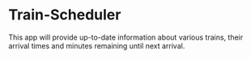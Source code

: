 # Train-Scheduler
This app will provide up-to-date information about various trains, their arrival times and minutes remaining until next arrival.
